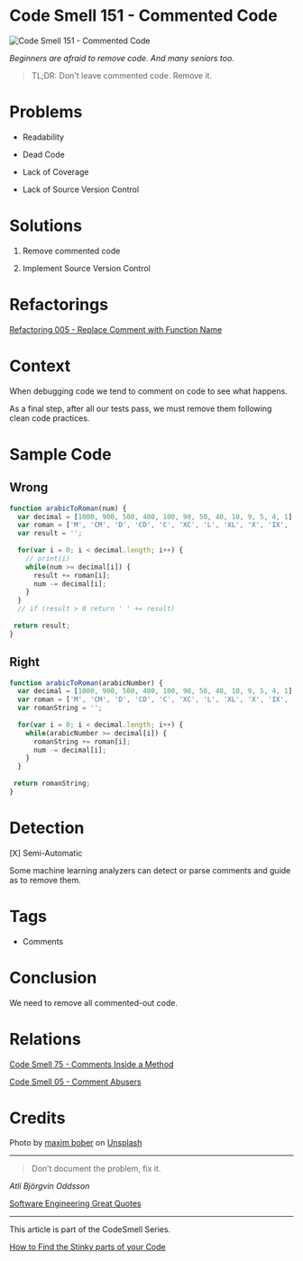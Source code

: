 # Code Smell 151 - Commented Code

![Code Smell 151 - Commented Code](Code%20Smell%20151%20-%20Commented%20Code.jpg)

*Beginners are afraid to remove code. And many seniors too.*

> TL;DR: Don't leave commented code. Remove it.

# Problems

- Readability

- Dead Code

- Lack of Coverage 

- Lack of Source Version Control

# Solutions

1. Remove commented code

2. Implement Source Version Control

# Refactorings

[Refactoring 005 - Replace Comment with Function Name](https://github.com/mcsee/Software-Design-Articles/tree/main/Articles/Refactorings/Refactoring%20005%20-%20Replace%20Comment%20with%20Function%20Name/readme.md)

# Context

When debugging code we tend to comment on code to see what happens.

As a final step, after all our tests pass, we must remove them following clean code practices.

# Sample Code

## Wrong

[Gist Url]: # (https://gist.github.com/mcsee/ff64e843938e642edb15cc473008bdc2)
```javascript
function arabicToRoman(num) {
  var decimal = [1000, 900, 500, 400, 100, 90, 50, 40, 10, 9, 5, 4, 1];
  var roman = ['M', 'CM', 'D', 'CD', 'C', 'XC', 'L', 'XL', 'X', 'IX', 'V', 'IV', 'I'];
  var result = '';
  
  for(var i = 0; i < decimal.length; i++) {
    // print(i)
    while(num >= decimal[i]) {
      result += roman[i];
      num -= decimal[i];
    }    
  }
  // if (result > 0 return ' ' += result)
  
 return result;
}
```

## Right

[Gist Url]: # (https://gist.github.com/mcsee/4d485268c773366069213c5b915acf89)
```javascript
function arabicToRoman(arabicNumber) {
  var decimal = [1000, 900, 500, 400, 100, 90, 50, 40, 10, 9, 5, 4, 1];
  var roman = ['M', 'CM', 'D', 'CD', 'C', 'XC', 'L', 'XL', 'X', 'IX', 'V', 'IV', 'I'];
  var romanString = '';
  
  for(var i = 0; i < decimal.length; i++) {
    while(arabicNumber >= decimal[i]) {
      romanString += roman[i];
      num -= decimal[i];
    }    
  }
  
 return romanString;
}
```

# Detection

[X] Semi-Automatic 

Some machine learning analyzers can detect or parse comments and guide as to remove them.

# Tags

- Comments

# Conclusion

We need to remove all commented-out code.

# Relations

[Code Smell 75 - Comments Inside a Method](https://github.com/mcsee/Software-Design-Articles/tree/main/Articles/Code%20Smells/Code%20Smell%2075%20-%20Comments%20Inside%20a%20Method/readme.md)

[Code Smell 05 - Comment Abusers](https://github.com/mcsee/Software-Design-Articles/tree/main/Articles/Code%20Smells/Code%20Smell%20%2005%20-%20Comment%20Abusers/readme.md)

# Credits

Photo by [maxim bober](https://unsplash.com/@obalance) on [Unsplash](https://unsplash.com/)    

* * *

> Don’t document the problem, fix it.

_Atli Björgvin Oddsson_
 
[Software Engineering Great Quotes](https://github.com/mcsee/Software-Design-Articles/tree/main/Articles/Quotes/Software%20Engineering%20Great%20Quotes/readme.md)

* * *

This article is part of the CodeSmell Series.

[How to Find the Stinky parts of your Code](https://github.com/mcsee/Software-Design-Articles/tree/main/Articles/Code%20Smells/How%20to%20Find%20the%20Stinky%20parts%20of%20your%20Code/readme.md)
